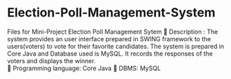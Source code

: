 # Election-Poll-Management-System
Files for Mini-Project Election Poll Management Sytem
	Description : The system provides an user interface prepared in SWING framework to the users(voters) to vote for their favorite candidates. The system is prepared in Core Java and Database used is MySQL. It records the responses of the voters and displays the winner.  
	Programming language: Core Java
	DBMS: MySQL

